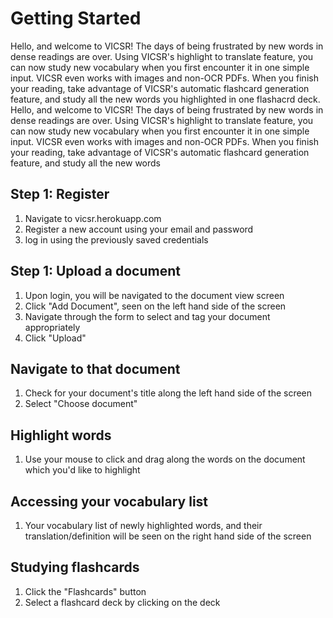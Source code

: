 # Getting Started

Hello, and welcome to VICSR! The days of being frustrated by new words in dense readings are over. 
Using VICSR's highlight to translate feature, you can now study new vocabulary when you first encounter it in one simple input. 
VICSR even works with images and non-OCR PDFs. 
When you finish your reading, take advantage of VICSR's automatic flashcard generation feature, and study all the new words you highlighted in one flashacrd deck. 
Hello, and welcome to VICSR! The days of being frustrated by new words in dense readings are over. Using VICSR's highlight to translate feature, you can now study new vocabulary when you first encounter it in one simple input. VICSR even works with images and non-OCR PDFs. When you finish your reading, take advantage of VICSR's automatic flashcard generation feature, and study all the new words 

## Step 1: Register
1) Navigate to vicsr.herokuapp.com
2) Register a new account using your email and password
3) log in using the previously saved credentials

## Step 1: Upload a document
1) Upon login, you will be navigated to the document view screen
2) Click "Add Document", seen on the left hand side of the screen
3) Navigate through the form to select and tag your document appropriately
4) Click "Upload" 

## Navigate to that document
1) Check for your document's title along the left hand side of the screen
2) Select "Choose document"

## Highlight words
1) Use your mouse to click and drag along the words on the document which you'd like to highlight

## Accessing your vocabulary list
1) Your vocabulary list of newly highlighted words, and their translation/definition will be seen on the right hand side of the screen

## Studying flashcards
1) Click the "Flashcards" button
2) Select a flashcard deck by clicking on the deck


